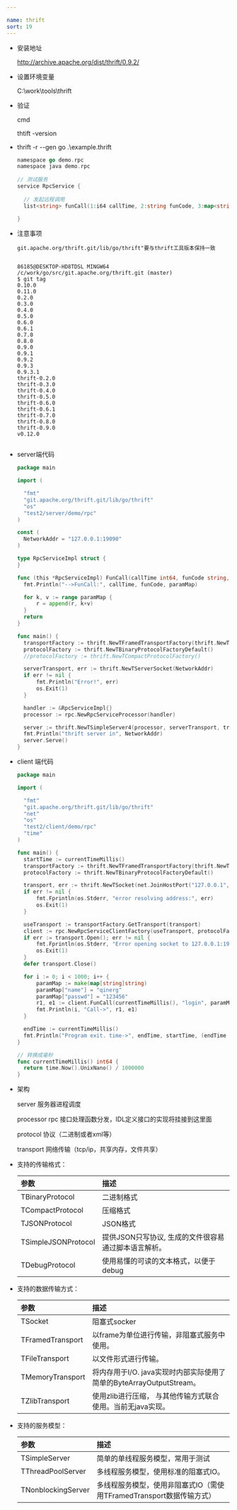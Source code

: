 ```yaml
---

name: thrift
sort: 19
---
```






- 安装地址

  <http://archive.apache.org/dist/thrift/0.9.2/>

- 设置环境变量

  C:\work\tools\thrift

- 验证

  cmd

  thtift -version



- thrift -r --gen go .\example.thrift

  ```go
  namespace go demo.rpc
  namespace java demo.rpc
   
  // 测试服务
  service RpcService {
   
  	// 发起远程调用
  	list<string> funCall(1:i64 callTime, 2:string funCode, 3:map<string, string> paramMap),
   
  }
  ```

- 注意事项

  ```
  git.apache.org/thrift.git/lib/go/thrift"要与thrift工具版本保持一致
  
  
  86185@DESKTOP-HD8TDSL MINGW64 /c/work/go/src/git.apache.org/thrift.git (master)
  $ git tag
  0.10.0
  0.11.0
  0.2.0
  0.3.0
  0.4.0
  0.5.0
  0.6.0
  0.6.1
  0.7.0
  0.8.0
  0.9.0
  0.9.1
  0.9.2
  0.9.3
  0.9.3.1
  thrift-0.2.0
  thrift-0.3.0
  thrift-0.4.0
  thrift-0.5.0
  thrift-0.6.0
  thrift-0.6.1
  thrift-0.7.0
  thrift-0.8.0
  thrift-0.9.0
  v0.12.0
  
  
  ```



- server端代码

  ```go
  package main
  
  import (
  
  	"fmt"
  	"git.apache.org/thrift.git/lib/go/thrift"
  	"os"
  	"test2/server/demo/rpc"
  )
  
  const (
  	NetworkAddr = "127.0.0.1:19090"
  )
  
  type RpcServiceImpl struct {
  }
  
  func (this *RpcServiceImpl) FunCall(callTime int64, funCode string, paramMap map[string]string) (r []string, err error) {
  	fmt.Println("-->FunCall:", callTime, funCode, paramMap)
  
  	for k, v := range paramMap {
  		r = append(r, k+v)
  	}
  	return
  }
  
  func main() {
  	transportFactory := thrift.NewTFramedTransportFactory(thrift.NewTTransportFactory())
  	protocolFactory := thrift.NewTBinaryProtocolFactoryDefault()
  	//protocolFactory := thrift.NewTCompactProtocolFactory()
  
  	serverTransport, err := thrift.NewTServerSocket(NetworkAddr)
  	if err != nil {
  		fmt.Println("Error!", err)
  		os.Exit(1)
  	}
  
  	handler := &RpcServiceImpl{}
  	processor := rpc.NewRpcServiceProcessor(handler)
  
  	server := thrift.NewTSimpleServer4(processor, serverTransport, transportFactory, protocolFactory)
  	fmt.Println("thrift server in", NetworkAddr)
  	server.Serve()
  }
  
  
  ```

- client 端代码

  ```go
  package main
  
  import (
  
  	"fmt"
  	"git.apache.org/thrift.git/lib/go/thrift"
  	"net"
  	"os"
  	"test2/client/demo/rpc"
  	"time"
  )
  
  func main() {
  	startTime := currentTimeMillis()
  	transportFactory := thrift.NewTFramedTransportFactory(thrift.NewTTransportFactory())
  	protocolFactory := thrift.NewTBinaryProtocolFactoryDefault()
  
  	transport, err := thrift.NewTSocket(net.JoinHostPort("127.0.0.1", "19090"))
  	if err != nil {
  		fmt.Fprintln(os.Stderr, "error resolving address:", err)
  		os.Exit(1)
  	}
  
  	useTransport := transportFactory.GetTransport(transport)
  	client := rpc.NewRpcServiceClientFactory(useTransport, protocolFactory)
  	if err := transport.Open(); err != nil {
  		fmt.Fprintln(os.Stderr, "Error opening socket to 127.0.0.1:19090", " ", err)
  		os.Exit(1)
  	}
  	defer transport.Close()
  
  	for i := 0; i < 1000; i++ {
  		paramMap := make(map[string]string)
  		paramMap["name"] = "qinerg"
  		paramMap["passwd"] = "123456"
  		r1, e1 := client.FunCall(currentTimeMillis(), "login", paramMap)
  		fmt.Println(i, "Call->", r1, e1)
  	}
  
  	endTime := currentTimeMillis()
  	fmt.Println("Program exit. time->", endTime, startTime, (endTime - startTime))
  }
  
  // 转换成毫秒
  func currentTimeMillis() int64 {
  	return time.Now().UnixNano() / 1000000
  }
  
  
  ```


- 架构

  server 服务器进程调度

  processor rpc 接口处理函数分发，IDL定义接口的实现将挂接到这里面

  protocol 协议（二进制或者xml等）

  transport 网络传输（tcp/ip，共享内存，文件共享）

- 支持的传输格式：

  | 参数                | 描述                                                 |
  | :------------------ | :--------------------------------------------------- |
  | TBinaryProtocol     | 二进制格式                                           |
  | TCompactProtocol    | 压缩格式                                             |
  | TJSONProtocol       | JSON格式                                             |
  | TSimpleJSONProtocol | 提供JSON只写协议, 生成的文件很容易通过脚本语言解析。 |
  | TDebugProtocol      | 使用易懂的可读的文本格式，以便于debug                |

- 支持的数据传输方式：

  | 参数             | 描述                                                         |
  | :--------------- | :----------------------------------------------------------- |
  | TSocket          | 阻塞式socker                                                 |
  | TFramedTransport | 以frame为单位进行传输，非阻塞式服务中使用。                  |
  | TFileTransport   | 以文件形式进行传输。                                         |
  | TMemoryTransport | 将内存用于I/O. java实现时内部实际使用了简单的ByteArrayOutputStream。 |
  | TZlibTransport   | 使用zlib进行压缩， 与其他传输方式联合使用。当前无java实现。  |

- 支持的服务模型：

  | 参数               | 描述                                                         |
  | :----------------- | :----------------------------------------------------------- |
  | TSimpleServer      | 简单的单线程服务模型，常用于测试                             |
  | TThreadPoolServer  | 多线程服务模型，使用标准的阻塞式IO。                         |
  | TNonblockingServer | 多线程服务模型，使用非阻塞式IO（需使用TFramedTransport数据传输方式） |
